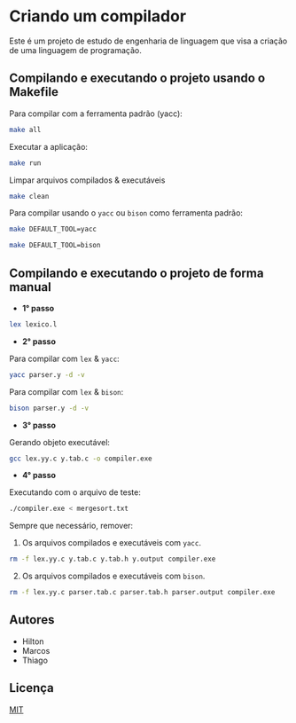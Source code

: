 # Criando um compilador
Este é um projeto de estudo de engenharia de linguagem que visa a criação de uma linguagem de programação.

## Compilando e executando o projeto usando o Makefile

Para compilar com a ferramenta padrão (yacc):

```bash
make all
```

Executar a aplicação:

```bash
make run
```

Limpar arquivos compilados & executáveis

```bash
make clean
```

Para compilar usando o `yacc` ou `bison` como ferramenta padrão:

```bash
make DEFAULT_TOOL=yacc
```

```bash
make DEFAULT_TOOL=bison
```

## Compilando e executando o projeto de forma manual

- **1° passo**

```bash
lex lexico.l
```
- **2° passo**

Para compilar com `lex` & `yacc`:

```bash
yacc parser.y -d -v 
```

Para compilar com `lex` & `bison`:

```bash
bison parser.y -d -v
```

- **3° passo**

Gerando objeto executável:

```bash
gcc lex.yy.c y.tab.c -o compiler.exe
```

- **4° passo**

Executando com o arquivo de teste:

```bash
./compiler.exe < mergesort.txt
```

Sempre que necessário, remover:

1. Os arquivos compilados e executáveis com `yacc`.

```bash
rm -f lex.yy.c y.tab.c y.tab.h y.output compiler.exe
```

2. Os arquivos compilados e executáveis com `bison`.

```bash
rm -f lex.yy.c parser.tab.c parser.tab.h parser.output compiler.exe
```

## Autores

- Hilton
- Marcos
- Thiago

## Licença

[MIT](./license.md)
